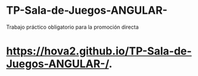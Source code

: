 # TP-Sala-de-Juegos-ANGULAR-
Trabajo práctico obligatorio para la promoción directa

# https://hova2.github.io/TP-Sala-de-Juegos-ANGULAR-/.

